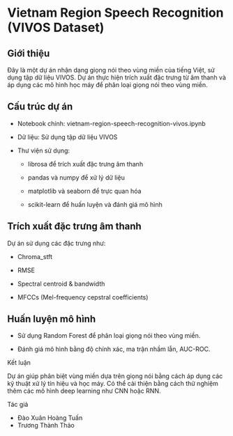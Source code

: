 # Vietnam Region Speech Recognition (VIVOS Dataset)

## Giới thiệu

Đây là một dự án nhận dạng giọng nói theo vùng miền của tiếng Việt, sử dụng tập dữ liệu VIVOS. Dự án thực hiện trích xuất đặc trưng từ âm thanh và áp dụng các mô hình học máy để phân loại giọng nói theo vùng miền.

## Cấu trúc dự án

- Notebook chính: vietnam-region-speech-recognition-vivos.ipynb

- Dữ liệu: Sử dụng tập dữ liệu VIVOS

- Thư viện sử dụng:

  - librosa để trích xuất đặc trưng âm thanh

  - pandas và numpy để xử lý dữ liệu

  - matplotlib và seaborn để trực quan hóa

  - scikit-learn để huấn luyện và đánh giá mô hình


## Trích xuất đặc trưng âm thanh

Dự án sử dụng các đặc trưng như:

- Chroma_stft

- RMSE

- Spectral centroid & bandwidth

- MFCCs (Mel-frequency cepstral coefficients)

## Huấn luyện mô hình

- Sử dụng Random Forest để phân loại giọng nói theo vùng miền.

- Đánh giá mô hình bằng độ chính xác, ma trận nhầm lẫn, AUC-ROC.

Kết luận

Dự án giúp phân biệt vùng miền dựa trên giọng nói bằng cách áp dụng các kỹ thuật xử lý tín hiệu và học máy. Có thể cải thiện bằng cách thử nghiệm thêm các mô hình deep learning như CNN hoặc RNN.

Tác giả
- Đào Xuân Hoàng Tuấn
- Trương Thành Thảo


